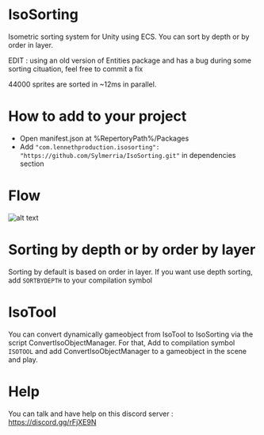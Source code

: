 # IsoSorting
Isometric sorting system for Unity using ECS. 
You can sort by depth or by order in layer.

EDIT : using an old version of Entities package and has a bug during some sorting cituation, feel free to commit a fix

44000 sprites are sorted in ~12ms in parallel.

# How to add to your project
- Open manifest.json at %RepertoryPath%/Packages
- Add ```"com.lennethproduction.isosorting": "https://github.com/Sylmerria/IsoSorting.git"``` in dependencies section

# Flow
![alt text](https://zupimages.net/up/19/28/dpxr.png)

# Sorting by depth or by order by layer
Sorting by default is based on order in layer.
If you want use depth sorting, add ```SORTBYDEPTH``` to your compilation symbol

# IsoTool
You can convert dynamically gameobject from IsoTool to IsoSorting via the script ConvertIsoObjectManager.
For that, Add to compilation symbol ```ISOTOOL``` and add ConvertIsoObjectManager to a gameobject in the scene and play.

# Help
You can talk and have help on this discord server : https://discord.gg/rFjXE9N
